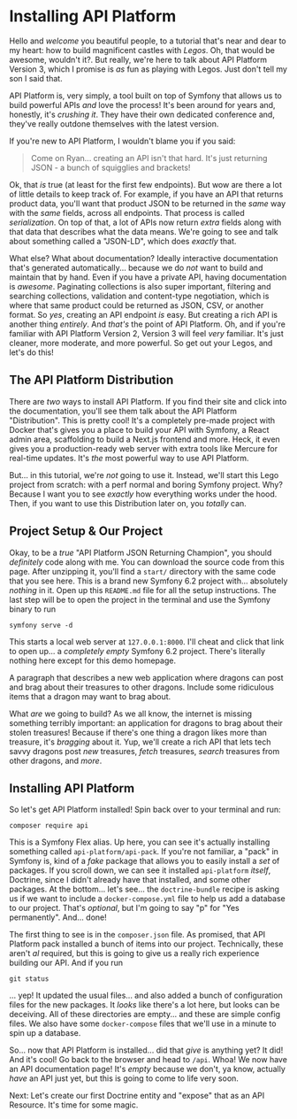 # Installing API Platform

Hello and *welcome* you beautiful people, to a tutorial that's near and dear to my
heart: how to build magnificent castles with *Legos*. Oh, that would be awesome,
wouldn't it?. But really, we're here to talk about API Platform Version 3, which I
promise is *as* fun as playing with Legos. Just don't tell my son I said that.

API Platform is, very simply, a tool built on top of Symfony that allows us to build
powerful APIs *and* love the process! It's been around for years and, honestly, it's
*crushing it*. They have their own dedicated conference and, they've really outdone
themselves with the latest version.

If you're new to API Platform, I wouldn't blame you if you said:

> Come on Ryan... creating an API isn't that hard. It's just returning JSON - a bunch
of squigglies and brackets!

Ok, that *is* true (at least for the first few endpoints). But wow are there a lot of
little details to keep track of. For example, if you have an API that returns product
data, you'll want that product JSON to be  returned in the *same* way with the *same*
fields, across all endpoints. That process is called *serialization*. On top of that,
a lot of APIs now return *extra* fields along with that data that describes what the
data means. We're going to see and talk about something called a "JSON-LD", which
does *exactly* that.

What else? What about documentation? Ideally interactive documentation that's
generated automatically... because we do *not* want to build and maintain that by
hand. Even if you have a private API, having documentation is *awesome*. Paginating
collections is also super important, filtering and searching collections, validation
and content-type negotiation, which is where that same product could be returned as
JSON, CSV, or another format. So *yes*, creating an API endpoint *is* easy. But
creating a rich API is another thing *entirely*. And *that's* the point of API
Platform. Oh, and if you're familiar with API Platform Version 2, Version 3 will feel
*very* familiar. It's just cleaner, more moderate, and more powerful. So get out your
Legos, and let's do this!

## The API Platform Distribution

There are *two* ways to install API Platform. If you find their site and click into
the documentation, you'll see them talk about the API Platform "Distribution". This
is pretty cool! It's a completely pre-made project with Docker that's gives you a
place to build your API with Symfony, a React admin area, scaffolding to build a
Next.js frontend and more. Heck, it even gives you a production-ready web server with
extra tools like Mercure for real-time updates. It's *the* most powerful way to use
API Platform.

But... in this tutorial, we're *not* going to use it. Instead, we'll start this Lego
project from scratch: with a perf normal and boring Symfony project. Why? Because I
want you to see *exactly* how everything works under the hood. Then, if you want to
use this Distribution later on, you *totally* can.

## Project Setup & Our Project

Okay, to be a *true* "API Platform JSON Returning Champion", you should *definitely*
code along with me. You can download the source code from this page. After unzipping
it, you'll find a `start/` directory with the same code that you see here. This is a
brand new Symfony 6.2 project with... absolutely *nothing* in it. Open up this
`README.md` file for all the setup instructions. The last step will be to open the
project in the terminal and use the Symfony binary to run

```terminal
symfony serve -d
```

This starts a local web server at `127.0.0.1:8000`. I'll cheat and click that link to
open up... a *completely empty* Symfony 6.2 project. There's literally nothing here
except for this demo homepage.

A paragraph that describes a new web application where dragons can post and brag
about their treasures to other dragons. Include some ridiculous items that a dragon
may want to brag about.

What *are* we going to build? As we all know, the internet is missing something
terribly important: an application for dragons to brag about their stolen treasures!
Because if there's one thing a dragon likes more than treasure, it's *bragging* about
it. Yup, we'll create a rich API that lets tech savvy dragons post *new* treasures,
*fetch* treasures, *search* treasures from other dragons, and *more*.

## Installing API Platform

So let's get API Platform installed! Spin back over to your terminal and run:

```terminal
composer require api
```

This is a Symfony Flex alias. Up here, you can see it's actually installing something
called `api-platform/api-pack`. If you're not familiar, a "pack" in Symfony is, kind
of a *fake* package that allows you to easily install a *set* of packages. If you
scroll down, we can see it installed `api-platform` *itself*, Doctrine, since I
didn't already have that installed, and some other packages. At the bottom... let's
see... the `doctrine-bundle` recipe is asking us if we want to include a
`docker-compose.yml` file to help us add a database to our project. That's
*optional*, but I'm going to say "p" for "Yes permanently". And... done!

The first thing to see is in the `composer.json` file. As promised, that API Platform
pack installed a bunch of items into our project. Technically, these aren't *al*
required, but this is going to give us a really rich experience building our API. And
if you run

```terminal
git status
```

... yep! It updated the usual files... and also added a bunch of configuration files
for the new packages. It *looks* like there's a lot here, but looks can be deceiving.
All of these directories are empty... and these are simple config files. We also have
some `docker-compose` files that we'll use in a minute to spin up a database.

So... now that API Platform is installed...  did that *give* is anything yet? It did!
And it's cool! Go back to the browser and head to `/api`. Whoa! We now have an API
documentation page! It's *empty* because we don't, ya know, actually *have* an API
just yet, but this is going to come to life very soon.

Next: Let's create our first Doctrine entity and "expose" that as an API Resource.
It's time for some magic.
